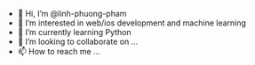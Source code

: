 - 👋 Hi, I’m @linh-phuong-pham
- 👀 I’m interested in web/ios development and machine learning
- 🌱 I’m currently learning Python
- 💞️ I’m looking to collaborate on ...
- 📫 How to reach me ...

<!---
linh-phuong-pham/linh-phuong-pham is a ✨ special ✨ repository because its `README.md` (this file) appears on your GitHub profile.
You can click the Preview link to take a look at your changes.
--->
